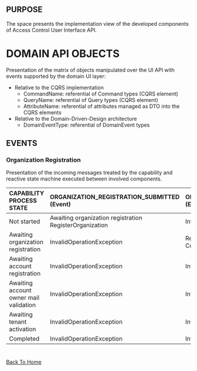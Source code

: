 ## PURPOSE
The space presents the implementation view of the developed components of Access Control User Interface API.

# DOMAIN API OBJECTS
Presentation of the matrix of objects manipulated over the UI API with events supported by the domain UI layer:
- Relative to the CQRS implementation
  - CommandName: referential of Command types (CQRS element)
  - QueryName: referential of Query types (CQRS element)
  - AttributeName: referential of attributes managed as DTO into the CQRS elements
- Relative to the Domain-Driven-Design architecture
  - DomainEventType: referential of DomainEvent types

## EVENTS
### Organization Registration
Presentation of the incoming messages treated by the capability and reactive state machine executed between involved components.

| CAPABILITY PROCESS STATE               | ORGANIZATION_REGISTRATION_SUBMITTED (Event)                | ORGANIZATION_REGISTRATION_REJECTED (Event)  | TENANT_CREATED (Event)        | ACCOUNT REGISTERED (Event)             | ACCOUNT ACTIVATED (Event)   |
|:---------------------------------------|:-----------------------------------------------------------|:--------------------------------------------|:------------------------------|:---------------------------------------|:----------------------------|
| Not started                            | Awaiting organization registration<br>RegisterOrganization | InvalidOperationException                   | InvalidOperationException     | InvalidOperationException              | InvalidOperationException   |
| Awaiting organization registration     | InvalidOperationException                                  | RejectOrganizationRegistration<br>Completed | Awaiting account registration | InvalidOperationException              | InvalidOperationException   |
| Awaiting account registration          | InvalidOperationException                                  | InvalidOperationException                   | RegisterAccount               | Awaiting account owner mail validation | InvalidOperationException   |
| Awaiting account owner mail validation | InvalidOperationException                                  | InvalidOperationException                   | InvalidOperationException     | ActivateRegisteredAccount              | Awaiting tenant activation  |
| Awaiting tenant activation             | InvalidOperationException                                  | InvalidOperationException                   | InvalidOperationException     | InvalidOperationException              | ActivateTenant<br>Completed |
| Completed                              | InvalidOperationException                                  | InvalidOperationException                   | InvalidOperationException     | InvalidOperationException              | InvalidOperationException   |

#
[Back To Home](/README.md)
